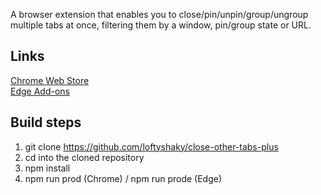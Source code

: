 A browser extension that enables you to close/pin/unpin/group/ungroup multiple tabs at once, filtering them by a window, pin/group state or URL.

## Links

[Chrome Web Store](https://chromewebstore.google.com/detail/higiahnfphokonkjalljdfgjhafdjbil)<br>
[Edge Add-ons](https://microsoftedge.microsoft.com/addons/detail/higiahnfphokonkjalljdfgjhafdjbil)

## Build steps

1. git clone https://github.com/loftyshaky/close-other-tabs-plus
2. cd into the cloned repository
3. npm install
4. npm run prod (Chrome) / npm run prode (Edge)
